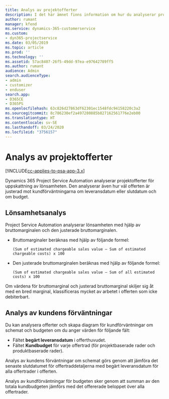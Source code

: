 ```yaml
---
title: Analys av projektofferter
description: I det här ämnet finns information om hur du analyserar projektofferter.
author: rumant
manager: kfend
ms.service: dynamics-365-customerservice
ms.custom:
- dyn365-projectservice
ms.date: 03/05/2019
ms.topic: article
ms.prod: ''
ms.technology: ''
ms.assetid: 57ac8407-26f5-49dd-97ea-e97642789ff5
ms.author: rumant
audience: Admin
search.audienceType:
- admin
- customizer
- enduser
search.app:
- D365CE
- D365PS
ms.openlocfilehash: 63c826d27863df62301ec1548fdc94158220c3a2
ms.sourcegitcommit: 8c786230ef2a497280885b827162561776e2eb00
ms.translationtype: HT
ms.contentlocale: sv-SE
ms.lasthandoff: 03/24/2020
ms.locfileid: "3756157"
---
```

# <a name="analysis-of-project-quotes"></a>Analys av projektofferter

[!INCLUDE[cc-applies-to-psa-app-3.x](../includes/cc-applies-to-psa-app-3x.md)]

Dynamics 365 Project Service Automation analyserar projektofferter för uppskattning av lönsamheten. Den analyserar även hur väl offerten är justerad mot kundförväntningarna om leveransdatum eller slutdatum och om budget.

## <a name="profitability-analysis"></a>Lönsamhetsanalys

Project Service Automation analyserar lönsamheten med hjälp av bruttomarginalen och den justerade bruttomarginalen.

- Bruttomarginaler beräknas med hjälp av följande formel:

  `
    (Sum of estimated chargeable sales value – Sum of estimated chargeable costs) x 100
  `
- Den justerade bruttomarginalen beräknas med hjälp av följande formel:

  `
    (Sum of estimated chargeable sales value – Sum of all estimated costs) x 100
  `

Om värdena för bruttomarginal och justerad bruttomarginal skiljer sig åt med en bred marginal, klassificeras mycket av arbetet i offerten som icke debiterbart.

## <a name="analysis-of-customer-expectations"></a>Analys av kundens förväntningar

Du kan analysera offerter och skapa diagram för kundförväntningar om schemat och budgeten om du anger värden för följande fält:

- Fältet **begärt leveransdatum** i offerthuvudet.
- Fältet **Kundbudget** för varje offertrad (för projektbaserade rader och produktbaserade rader).

Analys av kundens förväntningar om schemat görs genom att jämföra det senaste slutdatumet för offertraddetaljerna med begärt leveransdatum för alla offertrader i offerten.

Analys av kundförväntningar för budgeten sker genom att summan av den totala kundbudgeten jämförs med det offererade beloppet över alla offertrader.
